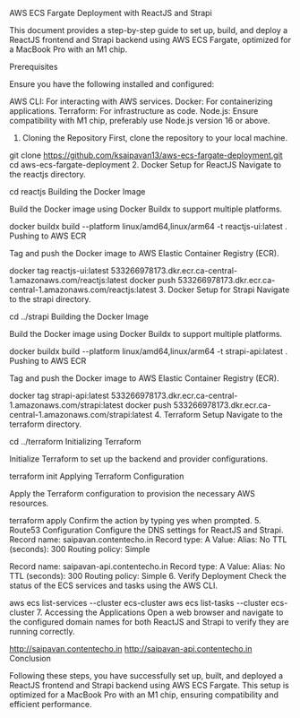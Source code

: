 AWS ECS Fargate Deployment with ReactJS and Strapi

This document provides a step-by-step guide to set up, build, and deploy a ReactJS frontend and Strapi backend using AWS ECS Fargate, optimized for a MacBook Pro with an M1 chip.

Prerequisites

Ensure you have the following installed and configured:

AWS CLI: For interacting with AWS services.
Docker: For containerizing applications.
Terraform: For infrastructure as code.
Node.js: Ensure compatibility with M1 chip, preferably use Node.js version 16 or above.

1. Cloning the Repository
First, clone the repository to your local machine.


git clone https://github.com/ksaipavan13/aws-ecs-fargate-deployment.git
cd aws-ecs-fargate-deployment
2. Docker Setup for ReactJS
Navigate to the reactjs directory.


cd reactjs
Building the Docker Image

Build the Docker image using Docker Buildx to support multiple platforms.


docker buildx build --platform linux/amd64,linux/arm64 -t reactjs-ui:latest .
Pushing to AWS ECR

Tag and push the Docker image to AWS Elastic Container Registry (ECR).


docker tag reactjs-ui:latest 533266978173.dkr.ecr.ca-central-1.amazonaws.com/reactjs:latest
docker push 533266978173.dkr.ecr.ca-central-1.amazonaws.com/reactjs:latest
3. Docker Setup for Strapi
Navigate to the strapi directory.


cd ../strapi
Building the Docker Image

Build the Docker image using Docker Buildx to support multiple platforms.


docker buildx build --platform linux/amd64,linux/arm64 -t strapi-api:latest .
Pushing to AWS ECR

Tag and push the Docker image to AWS Elastic Container Registry (ECR).


docker tag strapi-api:latest 533266978173.dkr.ecr.ca-central-1.amazonaws.com/strapi:latest
docker push 533266978173.dkr.ecr.ca-central-1.amazonaws.com/strapi:latest
4. Terraform Setup
Navigate to the terraform directory.


cd ../terraform
Initializing Terraform

Initialize Terraform to set up the backend and provider configurations.

terraform init
Applying Terraform Configuration

Apply the Terraform configuration to provision the necessary AWS resources.

terraform apply
Confirm the action by typing yes when prompted.
5. Route53 Configuration
Configure the DNS settings for ReactJS and Strapi.
Record name: saipavan.contentecho.in
Record type: A
Value: <Public IP of ReactJS service>
Alias: No
TTL (seconds): 300
Routing policy: Simple

Record name: saipavan-api.contentecho.in
Record type: A
Value: <Public IP of Strapi service>
Alias: No
TTL (seconds): 300
Routing policy: Simple
6. Verify Deployment
Check the status of the ECS services and tasks using the AWS CLI.

aws ecs list-services --cluster ecs-cluster
aws ecs list-tasks --cluster ecs-cluster
7. Accessing the Applications
Open a web browser and navigate to the configured domain names for both ReactJS and Strapi to verify they are running correctly.

http://saipavan.contentecho.in
http://saipavan-api.contentecho.in
Conclusion

Following these steps, you have successfully set up, built, and deployed a ReactJS frontend and Strapi backend using AWS ECS Fargate. This setup is optimized for a MacBook Pro with an M1 chip, ensuring compatibility and efficient performance.
